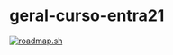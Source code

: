 # geral-curso-entra21
[![roadmap.sh](https://api.roadmap.sh/v1-badge/tall/6500ece73ee87ab4ca4b3711?variant=light)](https://roadmap.sh)
